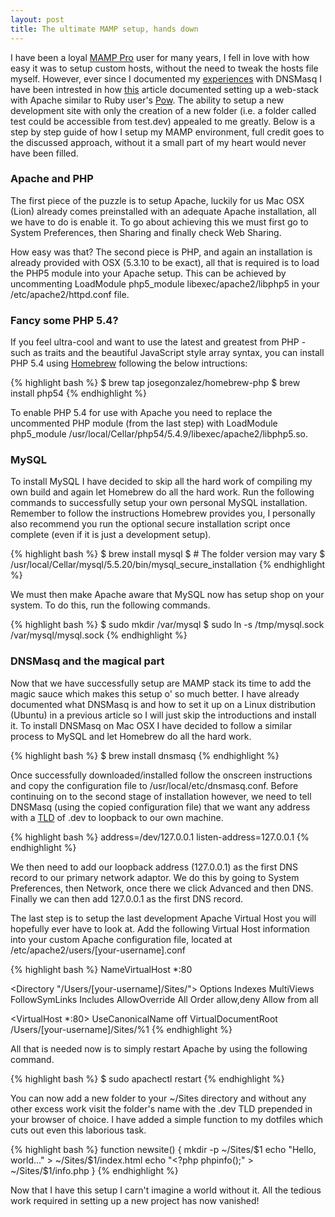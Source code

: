 ```yaml
---
layout: post
title: The ultimate MAMP setup, hands down
---
```


I have been a loyal [MAMP Pro](http://www.mamp.info/en/mamp-pro/) user for many years, I fell in love with how easy it was to setup custom hosts, without the need to tweak the hosts file myself.
However, ever since I documented my [experiences](http://eddmann.com/posts/dnsmasq-your-local-development-dns/) with DNSMasq I have been intrested in how [this](http://davidwinter.me/articles/2011/06/18/simple-local-web-development-with-apache-and-dnsmasq/) article documented setting up a web-stack with Apache similar to Ruby user's [Pow](http://pow.cx/).
The ability to setup a new development site with only the creation of a new folder (i.e. a folder called test could be accessible from test.dev) appealed to me greatly.
Below is a step by step guide of how I setup my MAMP environment, full credit goes to the discussed approach, without it a small part of my heart would never have been filled.

### Apache and PHP

The first piece of the puzzle is to setup Apache, luckily for us Mac OSX (Lion) already comes preinstalled with an adequate Apache installation, all we have to do is enable it.
To go about achieving this we must first go to System Preferences, then Sharing and finally check Web Sharing.

How easy was that? The second piece is PHP, and again an installation is already provided with OSX (5.3.10 to be exact), all that is required is to load the PHP5 module into your Apache setup.
This can be achieved by uncommenting <span class="snippet">LoadModule php5_module libexec/apache2/libphp5</span> in your <span class="snippet">/etc/apache2/httpd.conf</span> file.

### Fancy some PHP 5.4?

If you feel ultra-cool and want to use the latest and greatest from PHP - such as traits and the beautiful JavaScript style array syntax, you can install PHP 5.4 using [Homebrew](http://mxcl.github.com/homebrew/) following the below intructions:

{% highlight bash %}
$ brew tap josegonzalez/homebrew-php
$ brew install php54
{% endhighlight %}

To enable PHP 5.4 for use with Apache you need to replace the uncommented PHP module (from the last step) with <span class="snippet">LoadModule php5_module /usr/local/Cellar/php54/5.4.9/libexec/apache2/libphp5.so</span>.

### MySQL

To install MySQL I have decided to skip all the hard work of compiling my own build and again let Homebrew do all the hard work.
Run the following commands to successfully setup your own personal MySQL installation.
Remember to follow the instructions Homebrew provides you, I personally also recommend you run the optional secure installation script once complete (even if it is just a development setup).

{% highlight bash %}
$ brew install mysql
$ # The folder version may vary
$ /usr/local/Cellar/mysql/5.5.20/bin/mysql_secure_installation
{% endhighlight %}

We must then make Apache aware that MySQL now has setup shop on your system.
To do this, run the following commands.

{% highlight bash %}
$ sudo mkdir /var/mysql
$ sudo ln -s /tmp/mysql.sock /var/mysql/mysql.sock
{% endhighlight %}

### DNSMasq and the magical part

Now that we have successfully setup are MAMP stack its time to add the magic sauce which makes this setup o' so much better.
I have already documented what DNSMasq is and how to set it up on a Linux distribution (Ubuntu) in a previous article so I will just skip the introductions and install it.
To install DNSMasq on Mac OSX I have decided to follow a similar process to MySQL and let Homebrew do all the hard work.

{% highlight bash %}
$ brew install dnsmasq
{% endhighlight %}

Once successfully downloaded/installed follow the onscreen instructions and copy the configuration file to <span class="snippet">/usr/local/etc/dnsmasq.conf</span>.
Before continuing on to the second stage of installation however, we need to tell DNSMasq (using the copied configuration file) that we want any address with a [TLD](http://en.wikipedia.org/wiki/Top-level_domain) of <span class="snippet">.dev</span> to loopback to our own machine.

{% highlight bash %}
address=/dev/127.0.0.1
listen-address=127.0.0.1
{% endhighlight %}

We then need to add our loopback address (127.0.0.1) as the first DNS record to our primary network adaptor.
We do this by going to System Preferences, then Network, once there we click Advanced and then DNS. 
Finally we can then add 127.0.0.1 as the first DNS record.

The last step is to setup the last development Apache Virtual Host you will hopefully ever have to look at.
Add the following Virtual Host information into your custom Apache configuration file, located at <span class="snippet">/etc/apache2/users/[your-username].conf</span>

{% highlight bash %}
NameVirtualHost *:80

<Directory "/Users/[your-username]/Sites/">
  Options Indexes MultiViews FollowSymLinks Includes
  AllowOverride All
  Order allow,deny
  Allow from all
</Directory>

<VirtualHost *:80>
  UseCanonicalName off
  VirtualDocumentRoot /Users/[your-username]/Sites/%1
</VirtualHost>
{% endhighlight %}

All that is needed now is to simply restart Apache by using the following command.

{% highlight bash %}
$ sudo apachectl restart
{% endhighlight %}

You can now add a new folder to your <span class="snippet">~/Sites</span> directory and without any other excess work visit the folder's name with the <span class="snippet">.dev</span> TLD prepended in your browser of choice.
I have added a simple function to my dotfiles which cuts out even this laborious task.

{% highlight bash %}
function newsite() {
  mkdir -p ~/Sites/$1
  echo "Hello, world..." > ~/Sites/$1/index.html
  echo "<?php phpinfo();" > ~/Sites/$1/info.php
}
{% endhighlight %}

Now that I have this setup I carn't imagine a world without it.
All the tedious work required in setting up a new project has now vanished!